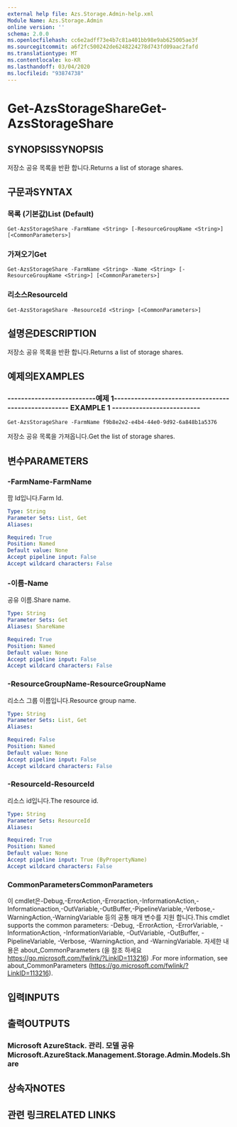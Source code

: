 ```yaml
---
external help file: Azs.Storage.Admin-help.xml
Module Name: Azs.Storage.Admin
online version: ''
schema: 2.0.0
ms.openlocfilehash: cc6e2adff73e4b7c81a401bb98e9ab625005ae3f
ms.sourcegitcommit: a6f2fc500242de6248224278d743fd09aac2fafd
ms.translationtype: MT
ms.contentlocale: ko-KR
ms.lasthandoff: 03/04/2020
ms.locfileid: "93874738"
---
```

# <span data-ttu-id="6f5d9-101">Get-AzsStorageShare</span><span class="sxs-lookup"><span data-stu-id="6f5d9-101">Get-AzsStorageShare</span></span>

## <span data-ttu-id="6f5d9-102">SYNOPSIS</span><span class="sxs-lookup"><span data-stu-id="6f5d9-102">SYNOPSIS</span></span>
<span data-ttu-id="6f5d9-103">저장소 공유 목록을 반환 합니다.</span><span class="sxs-lookup"><span data-stu-id="6f5d9-103">Returns a list of storage shares.</span></span>

## <span data-ttu-id="6f5d9-104">구문과</span><span class="sxs-lookup"><span data-stu-id="6f5d9-104">SYNTAX</span></span>

### <span data-ttu-id="6f5d9-105">목록 (기본값)</span><span class="sxs-lookup"><span data-stu-id="6f5d9-105">List (Default)</span></span>
```
Get-AzsStorageShare -FarmName <String> [-ResourceGroupName <String>] [<CommonParameters>]
```

### <span data-ttu-id="6f5d9-106">가져오기</span><span class="sxs-lookup"><span data-stu-id="6f5d9-106">Get</span></span>
```
Get-AzsStorageShare -FarmName <String> -Name <String> [-ResourceGroupName <String>] [<CommonParameters>]
```

### <span data-ttu-id="6f5d9-107">리소스</span><span class="sxs-lookup"><span data-stu-id="6f5d9-107">ResourceId</span></span>
```
Get-AzsStorageShare -ResourceId <String> [<CommonParameters>]
```

## <span data-ttu-id="6f5d9-108">설명은</span><span class="sxs-lookup"><span data-stu-id="6f5d9-108">DESCRIPTION</span></span>
<span data-ttu-id="6f5d9-109">저장소 공유 목록을 반환 합니다.</span><span class="sxs-lookup"><span data-stu-id="6f5d9-109">Returns a list of storage shares.</span></span>

## <span data-ttu-id="6f5d9-110">예제의</span><span class="sxs-lookup"><span data-stu-id="6f5d9-110">EXAMPLES</span></span>

### <span data-ttu-id="6f5d9-111">--------------------------예제 1--------------------------</span><span class="sxs-lookup"><span data-stu-id="6f5d9-111">-------------------------- EXAMPLE 1 --------------------------</span></span>
```
Get-AzsStorageShare -FarmName f9b8e2e2-e4b4-44e0-9d92-6a848b1a5376
```

<span data-ttu-id="6f5d9-112">저장소 공유 목록을 가져옵니다.</span><span class="sxs-lookup"><span data-stu-id="6f5d9-112">Get the list of storage shares.</span></span>

## <span data-ttu-id="6f5d9-113">변수</span><span class="sxs-lookup"><span data-stu-id="6f5d9-113">PARAMETERS</span></span>

### <span data-ttu-id="6f5d9-114">-FarmName</span><span class="sxs-lookup"><span data-stu-id="6f5d9-114">-FarmName</span></span>
<span data-ttu-id="6f5d9-115">팜 Id입니다.</span><span class="sxs-lookup"><span data-stu-id="6f5d9-115">Farm Id.</span></span>

```yaml
Type: String
Parameter Sets: List, Get
Aliases: 

Required: True
Position: Named
Default value: None
Accept pipeline input: False
Accept wildcard characters: False
```

### <span data-ttu-id="6f5d9-116">-이름</span><span class="sxs-lookup"><span data-stu-id="6f5d9-116">-Name</span></span>
<span data-ttu-id="6f5d9-117">공유 이름.</span><span class="sxs-lookup"><span data-stu-id="6f5d9-117">Share name.</span></span>

```yaml
Type: String
Parameter Sets: Get
Aliases: ShareName

Required: True
Position: Named
Default value: None
Accept pipeline input: False
Accept wildcard characters: False
```

### <span data-ttu-id="6f5d9-118">-ResourceGroupName</span><span class="sxs-lookup"><span data-stu-id="6f5d9-118">-ResourceGroupName</span></span>
<span data-ttu-id="6f5d9-119">리소스 그룹 이름입니다.</span><span class="sxs-lookup"><span data-stu-id="6f5d9-119">Resource group name.</span></span>

```yaml
Type: String
Parameter Sets: List, Get
Aliases: 

Required: False
Position: Named
Default value: None
Accept pipeline input: False
Accept wildcard characters: False
```

### <span data-ttu-id="6f5d9-120">-ResourceId</span><span class="sxs-lookup"><span data-stu-id="6f5d9-120">-ResourceId</span></span>
<span data-ttu-id="6f5d9-121">리소스 id입니다.</span><span class="sxs-lookup"><span data-stu-id="6f5d9-121">The resource id.</span></span>

```yaml
Type: String
Parameter Sets: ResourceId
Aliases: 

Required: True
Position: Named
Default value: None
Accept pipeline input: True (ByPropertyName)
Accept wildcard characters: False
```

### <span data-ttu-id="6f5d9-122">CommonParameters</span><span class="sxs-lookup"><span data-stu-id="6f5d9-122">CommonParameters</span></span>
<span data-ttu-id="6f5d9-123">이 cmdlet은-Debug,-ErrorAction,-Erroraction,-InformationAction,-Informationaction,-OutVariable,-OutBuffer,-PipelineVariable,-Verbose,-WarningAction,-WarningVariable 등의 공통 매개 변수를 지원 합니다.</span><span class="sxs-lookup"><span data-stu-id="6f5d9-123">This cmdlet supports the common parameters: -Debug, -ErrorAction, -ErrorVariable, -InformationAction, -InformationVariable, -OutVariable, -OutBuffer, -PipelineVariable, -Verbose, -WarningAction, and -WarningVariable.</span></span> <span data-ttu-id="6f5d9-124">자세한 내용은 about_CommonParameters (을 참조 하세요 https://go.microsoft.com/fwlink/?LinkID=113216) .</span><span class="sxs-lookup"><span data-stu-id="6f5d9-124">For more information, see about_CommonParameters (https://go.microsoft.com/fwlink/?LinkID=113216).</span></span>

## <span data-ttu-id="6f5d9-125">입력</span><span class="sxs-lookup"><span data-stu-id="6f5d9-125">INPUTS</span></span>

## <span data-ttu-id="6f5d9-126">출력</span><span class="sxs-lookup"><span data-stu-id="6f5d9-126">OUTPUTS</span></span>

### <span data-ttu-id="6f5d9-127">Microsoft AzureStack. 관리. 모델 공유</span><span class="sxs-lookup"><span data-stu-id="6f5d9-127">Microsoft.AzureStack.Management.Storage.Admin.Models.Share</span></span>

## <span data-ttu-id="6f5d9-128">상속자</span><span class="sxs-lookup"><span data-stu-id="6f5d9-128">NOTES</span></span>

## <span data-ttu-id="6f5d9-129">관련 링크</span><span class="sxs-lookup"><span data-stu-id="6f5d9-129">RELATED LINKS</span></span>


